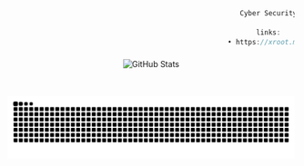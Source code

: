 ```js
                                                         Cyber Security
                        
                                                             links:
                                                      • https://xroot.me

```
###

<p align="center">
    <img src="https://github-readme-streak-stats.herokuapp.com/?user=vmbx" alt="GitHub Stats"> <br><br>
</p></div>

<br clear="both">

<img src="https://raw.githubusercontent.com/vmbx/vmbx/output/snake.svg" alt="Snake animation" />

###
